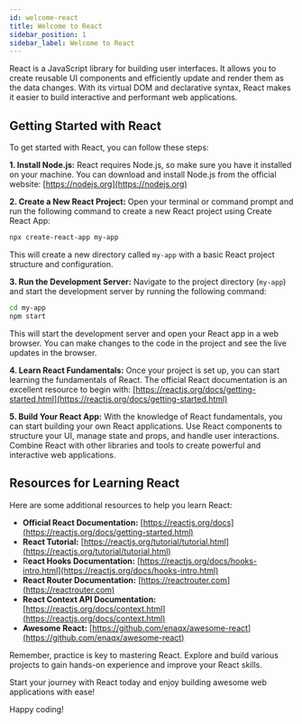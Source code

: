 ```yaml
---
id: welcome-react
title: Welcome to React
sidebar_position: 1
sidebar_label: Welcome to React
---
```


React is a JavaScript library for building user interfaces. It allows you to create reusable UI components and efficiently update and render them as the data changes. With its virtual DOM and declarative syntax, React makes it easier to build interactive and performant web applications.

## Getting Started with React

To get started with React, you can follow these steps:

**1. Install Node.js:** React requires Node.js, so make sure you have it installed on your machine. You can download and install Node.js from the official website: [https://nodejs.org](https://nodejs.org)

**2. Create a New React Project:** Open your terminal or command prompt and run the following command to create a new React project using Create React App:

   ```sh
   npx create-react-app my-app
   ```

   This will create a new directory called `my-app` with a basic React project structure and configuration.

**3. Run the Development Server:** Navigate to the project directory (`my-app`) and start the development server by running the following command:

   ```sh
   cd my-app
   npm start
   ```

   This will start the development server and open your React app in a web browser. You can make changes to the code in the project and see the live updates in the browser.

**4. Learn React Fundamentals:** Once your project is set up, you can start learning the fundamentals of React. The official React documentation is an excellent resource to begin with: [https://reactjs.org/docs/getting-started.html](https://reactjs.org/docs/getting-started.html)

**5. Build Your React App:** With the knowledge of React fundamentals, you can start building your own React applications. Use React components to structure your UI, manage state and props, and handle user interactions. Combine React with other libraries and tools to create powerful and interactive web applications.

## Resources for Learning React

Here are some additional resources to help you learn React:

- **Official React Documentation:** [https://reactjs.org/docs](https://reactjs.org/docs/getting-started.html)
- **React Tutorial:** [https://reactjs.org/tutorial/tutorial.html](https://reactjs.org/tutorial/tutorial.html)
- R**eact Hooks Documentation:** [https://reactjs.org/docs/hooks-intro.html](https://reactjs.org/docs/hooks-intro.html)
- **React Router Documentation:** [https://reactrouter.com](https://reactrouter.com)
- **React Context API Documentation:** [https://reactjs.org/docs/context.html](https://reactjs.org/docs/context.html)
- **Awesome React:** [https://github.com/enaqx/awesome-react](https://github.com/enaqx/awesome-react)

Remember, practice is key to mastering React. Explore and build various projects to gain hands-on experience and improve your React skills.

Start your journey with React today and enjoy building awesome web applications with ease!

Happy coding!